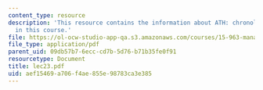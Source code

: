 ```yaml
---
content_type: resource
description: 'This resource contains the information about ATH: chronological stages
  in this course.'
file: https://ol-ocw-studio-app-qa.s3.amazonaws.com/courses/15-963-management-accounting-and-control-spring-2007/aef15469a706f4ae855e98783ca3e385_lec23.pdf
file_type: application/pdf
parent_uid: 09db57b7-6ecc-cd7b-5d76-b71b35fe0f91
resourcetype: Document
title: lec23.pdf
uid: aef15469-a706-f4ae-855e-98783ca3e385
---
```

